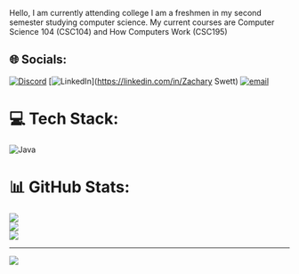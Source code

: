 Hello, I am currently attending college I am a freshmen in my second semester studying computer science.
My current courses are Computer Science 104 (CSC104) and How Computers Work (CSC195)

## 🌐 Socials:
[![Discord](https://img.shields.io/badge/Discord-%237289DA.svg?logo=discord&logoColor=white)](https://discord.gg/rizzle1097) [![LinkedIn](https://img.shields.io/badge/LinkedIn-%230077B5.svg?logo=linkedin&logoColor=white)](https://linkedin.com/in/Zachary Swett) [![email](https://img.shields.io/badge/Email-D14836?logo=gmail&logoColor=white)](mailto:zswett@outlook.com) 

# 💻 Tech Stack:
![Java](https://img.shields.io/badge/java-%23ED8B00.svg?style=for-the-badge&logo=openjdk&logoColor=white)
# 📊 GitHub Stats:
![](https://github-readme-stats.vercel.app/api?username=zswett10&theme=dark&hide_border=false&include_all_commits=false&count_private=false)<br/>
![](https://nirzak-streak-stats.vercel.app/?user=zswett10&theme=dark&hide_border=false)<br/>
![](https://github-readme-stats.vercel.app/api/top-langs/?username=zswett10&theme=dark&hide_border=false&include_all_commits=false&count_private=false&layout=compact)

---
[![](https://visitcount.itsvg.in/api?id=zswett10&icon=0&color=0)](https://visitcount.itsvg.in)

<!-- Proudly created with GPRM ( https://gprm.itsvg.in ) -->
